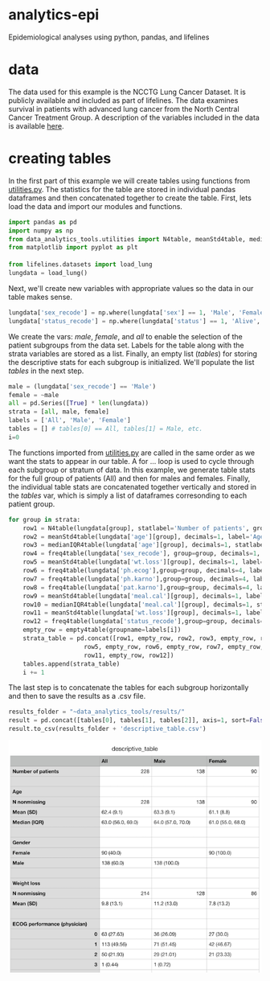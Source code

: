 # analytics-epi
Epidemiological analyses using python, pandas, and lifelines
# data
The data used for this example is the NCCTG Lung Cancer Dataset. It is publicly available and included as part of lifelines. 
The data examines survival in patients with advanced lung cancer from the North Central Cancer Treatment Group. A description of the 
variables included in the data is available [here](http://stat.ethz.ch/R-manual/R-patched/library/survival/html/lung.html). 
# creating tables
In the first part of this example we will create tables using functions from [utilities.py](utilities.py). 
The statistics for the table are stored in individual pandas dataframes and then concatenated together to create the table.
First, lets load the data and import our modules and functions.
```python
import pandas as pd
import numpy as np
from data_analytics_tools.utilities import N4table, meanStd4table, medianIQR4table, freq4table, empty4table, KM_plot_single, KM_plot_double
from matplotlib import pyplot as plt

from lifelines.datasets import load_lung
lungdata = load_lung()
```
Next, we'll create new variables with appropriate values so the data in our table makes sense.
```python
lungdata['sex_recode'] = np.where(lungdata['sex'] == 1, 'Male', 'Female') 
lungdata['status_recode'] = np.where(lungdata['status'] == 1, 'Alive', 'Dead')
```
We create the vars: *male*, *female*, and *all* to enable the selection of the patient subgroups from the data set. Labels for the table along with the strata variables are stored as a list. Finally, an empty list (*tables*) for storing the descriptive stats for each subgroup is initialized. We'll populate the list *tables* in the next step.
```python
male = (lungdata['sex_recode'] == 'Male')
female = ~male
all = pd.Series([True] * len(lungdata))
strata = [all, male, female]
labels = ['All', 'Male', 'Female']
tables = [] # tables[0] == All, tables[1] = Male, etc.
i=0
```
The functions imported from [utilities.py](utilities.py) are called in the same order as we want the stats to appear in our table.
A for ... loop is used to cycle through each subgroup or stratum of data. In this example, we generate table stats for the full group of patients (All)
and then for males and females. Finally, the individual table stats are concatenated together vertically and stored in the *tables* var, which
is simply a list of dataframes corresonding to each patient group.
```python
for group in strata:  
	row1 = N4table(lungdata[group], statlabel='Number of patients', groupname=labels[i])
	row2 = meanStd4table(lungdata['age'][group], decimals=1, label='Age', statlabel='Mean (SD)', groupname=labels[i])
	row3 = medianIQR4table(lungdata['age'][group], decimals=1, statlabel='Median (IQR)', groupname=labels[i])
	row4 = freq4table(lungdata['sex_recode'], group=group, decimals=1, label='Gender', groupname=labels[i])
	row5 = meanStd4table(lungdata['wt.loss'][group], decimals=1, label='Weight loss', statlabel='Mean (SD)', groupname=labels[i])
	row6 = freq4table(lungdata['ph.ecog'],group=group, decimals=4, label='ECOG performance (physician)', groupname=labels[i])
	row7 = freq4table(lungdata['ph.karno'],group=group, decimals=4, label='Karnofsky performance (physician)', groupname=labels[i])
	row8 = freq4table(lungdata['pat.karno'],group=group, decimals=4, label='Karnofsky performance (patient)', groupname=labels[i])
	row9 = meanStd4table(lungdata['meal.cal'][group], decimals=1, label='Calories consumed at meals', statlabel='Mean (SD)', groupname=labels[i])
	row10 = medianIQR4table(lungdata['meal.cal'][group], decimals=1, statlabel='Median (IQR)', groupname=labels[i])
	row11 = meanStd4table(lungdata['wt.loss'][group], decimals=1, label='Weight loss in last 6 months', statlabel='Mean (SD)', groupname=labels[i])
	row12 = freq4table(lungdata['status_recode'],group=group, decimals=1, label='Patient status', groupname=labels[i])
	empty_row = empty4table(groupname=labels[i])
	strata_table = pd.concat([row1, empty_row, row2, row3, empty_row, row4, empty_row, 
                     row5, empty_row, row6, empty_row, row7, empty_row, row8, empty_row, row9, row10, empty_row,
                     row11, empty_row, row12])
	tables.append(strata_table)
	i += 1
```
The last step is to concatenate the tables for each subgroup horizontally and then to save the results as a .csv file.
```python
results_folder = "~data_analytics_tools/results/"
result = pd.concat([tables[0], tables[1], tables[2]], axis=1, sort=False)
result.to_csv(results_folder + 'descriptive_table.csv')
```
![alt text](https://github.com/mstokes607/analytics-epi/blob/master/screenshots4example/descriptive_table.png)
